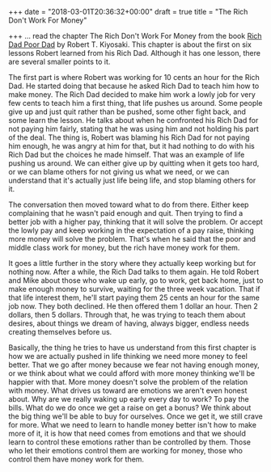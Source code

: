 +++
date = "2018-03-01T20:36:32+00:00"
draft = true
title = "The Rich Don't Work For Money"

+++
... read the chapter The Rich Don't Work For Money from the book [Rich Dad Poor Dad](http://www.lequydonhanoi.edu.vn/upload_images/S%C3%A1ch%20ngo%E1%BA%A1i%20ng%E1%BB%AF/Rich%20Dad%20Poor%20Dad.pdf) by Robert T. Kiyosaki. This chapter is about the first on six lessons Robert learned from his Rich Dad. Although it has one lesson, there are several smaller points to it.

The first part is where Robert was working for 10 cents an hour for the Rich Dad. He started doing that because he asked Rich Dad to teach him how to make money. The Rich Dad decided to make him work a lowly job for very few cents to teach him a first thing, that life pushes us around. Some people give up and just quit rather than be pushed, some other fight back, and some learn the lesson. He talks about when he confronted his Rich Dad for not paying him fairly, stating that he was using him and not holding his part of the deal. The thing is, Robert was blaming his Rich Dad for not paying him enough, he was angry at him for that, but it had nothing to do with his Rich Dad but the choices he made himself. That was an example of life pushing us around. We can either give up by quitting when it gets too hard, or we can blame others for not giving us what we need, or we can understand that it's actually just life being life, and stop blaming others for it.

The conversation then moved toward what to do from there. Either keep complaining that he wasn't paid enough and quit. Then trying to find a better job with a higher pay, thinking that it will solve the problem. Or accept the lowly pay and keep working in the expectation of a pay raise, thinking more money will solve the problem. That's when he said that the poor and middle class work for money, but the rich have money work for them.

It goes a little further in the story where they actually keep working but for nothing now. After a while, the Rich Dad talks to them again. He told Robert and Mike about those who wake up early, go to work, get back home, just to make enough money to survive, waiting for the three week vacation. That if that life interest them, he'll start paying them 25 cents an hour for the same job now. They both declined. He then offered them 1 dollar an hour. Then 2 dollars, then 5 dollars. Through that, he was trying to teach them about desires, about things we dream of having, always bigger, endless needs creating themselves before us.

Basically, the thing he tries to have us understand from this first chapter is how we are actually pushed in life thinking we need more money to feel better. That we go after money because we fear not having enough money, or we think about what we could afford with more money thinking we'll be happier with that. More money doesn't solve the problem of the relation with money. What drives us toward are emotions we aren't even honest about. Why are we really waking up early every day to work? To pay the bills. What do we do once we get a raise on get a bonus? We think about the big thing we'll be able to buy for ourselves. Once we get it, we still crave for more. What we need to learn to handle money better isn't how to make more of it, it is how that need comes from emotions and that we should learn to control these emotions rather than be controlled by them. Those who let their emotions control them are working for money, those who control them have money work for them.